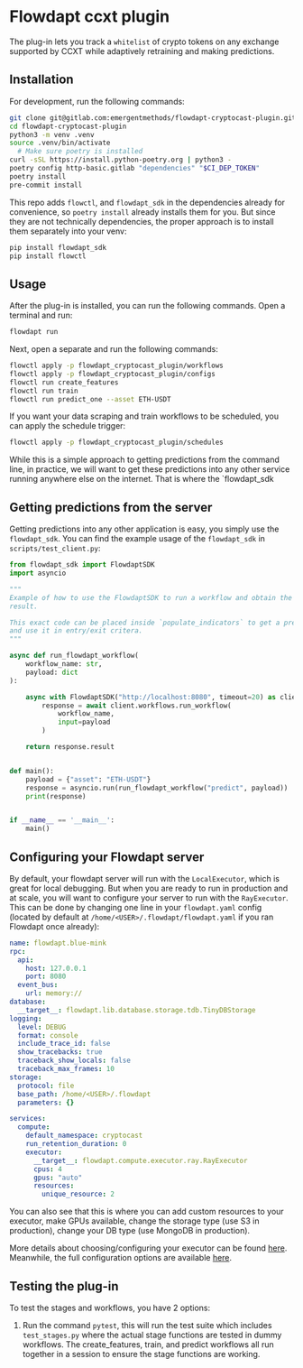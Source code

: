 # Flowdapt ccxt plugin

The plug-in lets you track a `whitelist` of crypto tokens on any exchange supported by CCXT while adaptively retraining and making predictions.

## Installation

For development, run the following commands:
```bash
git clone git@gitlab.com:emergentmethods/flowdapt-cryptocast-plugin.git
cd flowdapt-cryptocast-plugin
python3 -m venv .venv
source .venv/bin/activate
  # Make sure poetry is installed
curl -sSL https://install.python-poetry.org | python3 -
poetry config http-basic.gitlab "dependencies" "$CI_DEP_TOKEN"
poetry install
pre-commit install
```

This repo adds `flowctl`, and `flowdapt_sdk` in the dependencies already for convenience, so `poetry install` already installs them for you. But since they are not technically dependencies, the proper approach is to install them separately into your venv:

```bash
pip install flowdapt_sdk
pip install flowctl
```


## Usage

After the plug-in is installed, you can run the following commands. Open a terminal and run:

```bash
flowdapt run
```

Next, open a separate and run the following commands:


```bash
flowctl apply -p flowdapt_cryptocast_plugin/workflows
flowctl apply -p flowdapt_cryptocast_plugin/configs
flowctl run create_features
flowctl run train
flowctl run predict_one --asset ETH-USDT
```

If you want your data scraping and train workflows to be scheduled, you can apply the schedule trigger:

```bash
flowctl apply -p flowdapt_cryptocast_plugin/schedules
```

While this is a simple approach to getting predictions from the command line, in practice, we will want to get these predictions into any other service running anywhere else on the internet. That is where the `flowdapt_sdk

## Getting predictions from the server

Getting predictions into any other application is easy, you simply use the `flowdapt_sdk`. You can find the example usage of the `flowdapt_sdk` in `scripts/test_client.py`:

```py
from flowdapt_sdk import FlowdaptSDK
import asyncio

"""
Example of how to use the FlowdaptSDK to run a workflow and obtain the
result.

This exact code can be placed inside `populate_indicators` to get a prediction
and use it in entry/exit critera.
"""

async def run_flowdapt_workflow(
    workflow_name: str,
    payload: dict
):

    async with FlowdaptSDK("http://localhost:8080", timeout=20) as client:
        response = await client.workflows.run_workflow(
            workflow_name,
            input=payload
        )

    return response.result


def main():
    payload = {"asset": "ETH-USDT"}
    response = asyncio.run(run_flowdapt_workflow("predict", payload))
    print(response)


if __name__ == '__main__':
    main()
```

## Configuring your Flowdapt server

By default, your flowdapt server will run with the `LocalExecutor`, which is great for local debugging. But when you are ready to run in production and at scale, you will want to configure your server to run with the `RayExecutor`. This can be done by changing one line in your `flowdapt.yaml` config (located by default at `/home/<USER>/.flowdapt/flowdapt.yaml` if you ran Flowdapt once already):

```yaml
name: flowdapt.blue-mink
rpc:
  api:
    host: 127.0.0.1
    port: 8080
  event_bus:
    url: memory://
database:
  __target__: flowdapt.lib.database.storage.tdb.TinyDBStorage
logging:
  level: DEBUG
  format: console
  include_trace_id: false
  show_tracebacks: true
  traceback_show_locals: false
  traceback_max_frames: 10
storage:
  protocol: file
  base_path: /home/<USER>/.flowdapt
  parameters: {}

services:
  compute:
    default_namespace: cryptocast
    run_retention_duration: 0
    executor:
      __target__: flowdapt.compute.executor.ray.RayExecutor
      cpus: 4
      gpus: "auto"
      resources:
        unique_resource: 2
```

You can also see that this is where you can add custom resources to your executor, make GPUs available, change the storage type (use S3 in production), change your DB type (use MongoDB in production).

More details about choosing/configuring your executor can be found [here](https://docs.flowdapt.ai/concepts/executor/#configuring-the-executor). Meanwhile, the full configuration options are available [here](https://docs.flowdapt.ai/reference/configuration/).


## Testing the plug-in

To test the stages and workflows, you have 2 options:

1. Run the command `pytest`, this will run the test suite which includes `test_stages.py` where the actual stage functions are tested in dummy workflows. The create_features, train, and predict workflows all run together in a session to  ensure the stage functions are working.
